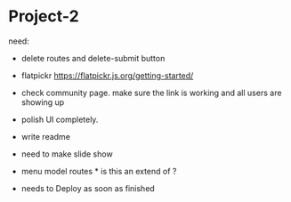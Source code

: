 # Project-2

need:

- delete routes and delete-submit button

- flatpickr https://flatpickr.js.org/getting-started/

- check community page. make sure the link is working and all users are showing up

- polish UI completely. 

- write readme

- need to make slide show

- menu model routes * is this an extend of ?

- needs to Deploy as soon as finished
